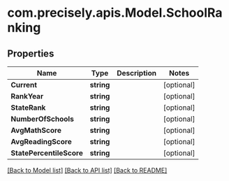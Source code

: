 
# com.precisely.apis.Model.SchoolRanking

## Properties

Name | Type | Description | Notes
------------ | ------------- | ------------- | -------------
**Current** | **string** |  | [optional] 
**RankYear** | **string** |  | [optional] 
**StateRank** | **string** |  | [optional] 
**NumberOfSchools** | **string** |  | [optional] 
**AvgMathScore** | **string** |  | [optional] 
**AvgReadingScore** | **string** |  | [optional] 
**StatePercentileScore** | **string** |  | [optional] 

[[Back to Model list]](../README.md#documentation-for-models)
[[Back to API list]](../README.md#documentation-for-api-endpoints)
[[Back to README]](../README.md)

